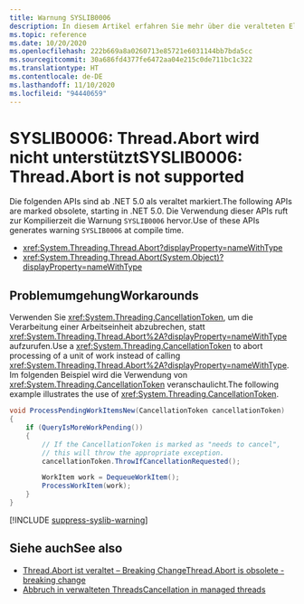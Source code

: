 ```yaml
---
title: Warnung SYSLIB0006
description: In diesem Artikel erfahren Sie mehr über die veralteten Elemente, die zur Kompilierzeit die Warnung SYSLIB0006 generieren.
ms.topic: reference
ms.date: 10/20/2020
ms.openlocfilehash: 222b669a8a0260713e85721e6031144bb7bda5cc
ms.sourcegitcommit: 30a686fd4377fe6472aa04e215c0de711bc1c322
ms.translationtype: HT
ms.contentlocale: de-DE
ms.lasthandoff: 11/10/2020
ms.locfileid: "94440659"
---
```

# <a name="syslib0006-threadabort-is-not-supported"></a><span data-ttu-id="2a4ee-103">SYSLIB0006: Thread.Abort wird nicht unterstützt</span><span class="sxs-lookup"><span data-stu-id="2a4ee-103">SYSLIB0006: Thread.Abort is not supported</span></span>

<span data-ttu-id="2a4ee-104">Die folgenden APIs sind ab .NET 5.0 als veraltet markiert.</span><span class="sxs-lookup"><span data-stu-id="2a4ee-104">The following APIs are marked obsolete, starting in .NET 5.0.</span></span> <span data-ttu-id="2a4ee-105">Die Verwendung dieser APIs ruft zur Kompilierzeit die Warnung `SYSLIB0006` hervor.</span><span class="sxs-lookup"><span data-stu-id="2a4ee-105">Use of these APIs generates warning `SYSLIB0006` at compile time.</span></span>

- <xref:System.Threading.Thread.Abort?displayProperty=nameWithType>
- <xref:System.Threading.Thread.Abort(System.Object)?displayProperty=nameWithType>

## <a name="workarounds"></a><span data-ttu-id="2a4ee-106">Problemumgehung</span><span class="sxs-lookup"><span data-stu-id="2a4ee-106">Workarounds</span></span>

<span data-ttu-id="2a4ee-107">Verwenden Sie <xref:System.Threading.CancellationToken>, um die Verarbeitung einer Arbeitseinheit abzubrechen, statt <xref:System.Threading.Thread.Abort%2A?displayProperty=nameWithType> aufzurufen.</span><span class="sxs-lookup"><span data-stu-id="2a4ee-107">Use a <xref:System.Threading.CancellationToken> to abort processing of a unit of work instead of calling <xref:System.Threading.Thread.Abort%2A?displayProperty=nameWithType>.</span></span> <span data-ttu-id="2a4ee-108">Im folgenden Beispiel wird die Verwendung von <xref:System.Threading.CancellationToken> veranschaulicht.</span><span class="sxs-lookup"><span data-stu-id="2a4ee-108">The following example illustrates the use of <xref:System.Threading.CancellationToken>.</span></span>

```csharp
void ProcessPendingWorkItemsNew(CancellationToken cancellationToken)
{
    if (QueryIsMoreWorkPending())
    {
        // If the CancellationToken is marked as "needs to cancel",
        // this will throw the appropriate exception.
        cancellationToken.ThrowIfCancellationRequested();

        WorkItem work = DequeueWorkItem();
        ProcessWorkItem(work);
    }
}
```

[!INCLUDE [suppress-syslib-warning](../../../includes/suppress-syslib-warning.md)]

## <a name="see-also"></a><span data-ttu-id="2a4ee-109">Siehe auch</span><span class="sxs-lookup"><span data-stu-id="2a4ee-109">See also</span></span>

- [<span data-ttu-id="2a4ee-110">Thread.Abort ist veraltet – Breaking Change</span><span class="sxs-lookup"><span data-stu-id="2a4ee-110">Thread.Abort is obsolete - breaking change</span></span>](3.1-5.0.md#threadabort-is-obsolete)
- [<span data-ttu-id="2a4ee-111">Abbruch in verwalteten Threads</span><span class="sxs-lookup"><span data-stu-id="2a4ee-111">Cancellation in managed threads</span></span>](../../standard/threading/cancellation-in-managed-threads.md)
